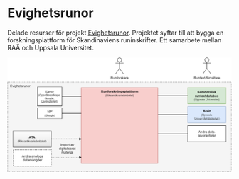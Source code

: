 # Evighetsrunor
Delade resurser för projekt [Evighetsrunor](https://www.raa.se/kulturarv/runor-och-runstenar/projektet-evighetsrunor/). Projektet syftar till att bygga en forskningsplattform för Skandinaviens runinskrifter. Ett samarbete mellan RAÄ och Uppsala Universitet. 

![alt text](https://github.com/riksantikvarieambetet/Evighetsrunor/blob/master/evighetsrunor.png "Översikt runforskningsplattformen")

